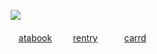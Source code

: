 ㅤ![](https://file.garden/Z3q0Rqna_FBI9OSr/sfothfirering.png)

ㅤㅤ[atabook](https://blamejohn.atabook.org/)
ㅤㅤ [rentry](https://rentry.co/john-shedletsky)
ㅤㅤㅤ[carrd](https://immutableboy.carrd.co)
